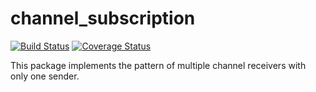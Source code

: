 # channel_subscription

[![Build Status](https://travis-ci.org/fcavani/channel_subscription.svg?branch=master)](https://travis-ci.org/fcavani/channel_subscription) [![Coverage Status](https://coveralls.io/repos/fcavani/channel_subscription/badge.svg?branch=master&service=github)](https://coveralls.io/github/fcavani/channel_subscription?branch=master)

This package implements the pattern of multiple channel receivers with only one sender.

